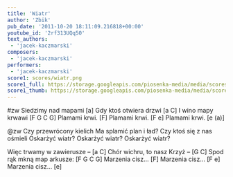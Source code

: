 ```yaml
---
title: 'Wiatr'
author: 'Zbik'
pub_date: '2011-10-20 18:11:09.216818+00:00'
youtube_id: '2rf313UQq50'
text_authors:
 - 'jacek-kaczmarski'
composers:
 - 'jacek-kaczmarski'
performers:
 - 'jacek-kaczmarski'
score1: scores/wiatr.png
score1_full: https://storage.googleapis.com/piosenka-media/media/scores/wiatr.png
score1_thumb: https://storage.googleapis.com/piosenka-media/media/scores/wiatr.png.180x0_q85_upscale.jpg
---
```


#zw
Siedzimy nad mapami [a]
Gdy ktoś otwiera drzwi [a C]
I wino mapy krwawi [F G C G]
Plamami krwi. [F]
Plamami krwi. [F e]
Plamami krwi. [e (a)]

@zw
Czy przewrócony kielich
Ma splamić plan i ład?
Czy ktoś się z nas ośmieli
Oskarżyć wiatr?
Oskarżyć wiatr?
Oskarżyć wiatr?

Więc trwamy w zawierusze – [a C]
Chór wichru, to nasz Krzyż – [G C]
Spod rąk mkną map arkusze: [F G C G]
Marzenia cisz... [F]
Marzenia cisz... [F e]
Marzenia cisz... [e]
